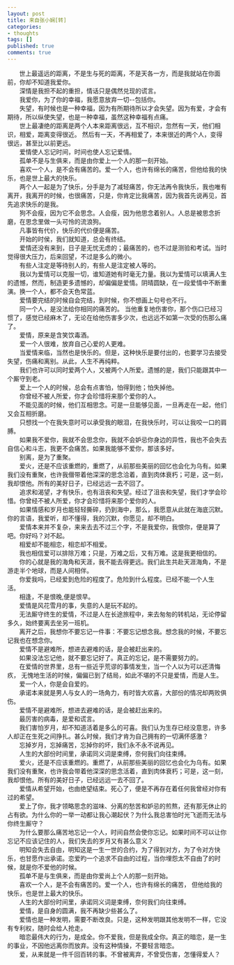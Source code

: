 ```yaml
---
layout: post
title: 来自张小娴[转]
categories:
- thoughts
tags: []
published: true
comments: true
---
```

<p>&nbsp;&nbsp; &nbsp;&nbsp;&nbsp; 世上最遥远的距离，不是生与死的距离，不是天各一方，而是我就站在你面前，你却不知道我爱你。<br />　　深情是我担不起的重担，情话只是偶然兑现的谎言。<br />　　我爱你，为了你的幸福，我愿意放弃一切--包括你。<br />　　失望，有时候也是一种幸福，因为有所期待所以才会失望。因为有爱，才会有期待，所以纵使失望，也是一种幸福，虽然这种幸福有点痛。<br />　　世上最凄绝的距离是两个人本来距离很远，互不相识，忽然有一天，他们相识，相爱，距离变得很近。 然后有一天，不再相爱了，本来很近的两个人，变得很远，甚至比以前更远。<br />　　爱情使人忘记时间，时间也使人忘记爱情。<br />　　孤单不是与生俱来，而是由你爱上一个人的那一刻开始。<br />　　喜欢一个人，是不会有痛苦的。爱一个人，也许有绵长的痛苦，但他给我的快乐，也是世上最大的快乐。<br />　　两个人一起是为了快乐，分手是为了减轻痛苦，你无法再令我快乐，我也唯有离开，我离开的时候，也很痛苦，只是，你肯定比我痛苦，因为我首先说再见，首先追求快乐的是我。<br />　　狗不会瘦，因为它不会思念。人会瘦，因为他思念着别人。人总是被思念折磨，在思念里做一头可怜的流浪狗。<br />　　凡事皆有代价，快乐的代价便是痛苦。<br />　　开始的时侯，我们就知道，总会有终结。<br />　　爱情还没有来到，日子是无忧无虑的；最痛苦的，也不过是测验和考试。当时觉得很大压力，后来回望，不过是多么的微小。<br />　　有些人注定是等待别人的，有些人是注定被人等的。<br />　　我以为爱情可以克服一切，谁知道她有时毫无力量。我以为爱情可以填满人生的遗憾，然而，制造更多遗憾的，却偏偏是爱情。阴晴圆缺，在一段爱情中不断重演。换一个人，都不会天色常蓝。<br />　　爱情要完结的时候自会完结，到时候，你不想画上句号也不行。<br />　　同一个人，是没法给你相同的痛苦的。 当他重复地伤害你，那个伤口已经习惯了，感觉已经麻木了，无论在给他伤害多少次，也远远不如第一次受的伤那么痛了。<br />　　爱情，原来是含笑饮毒酒。<br />　　爱一个人很难，放弃自己心爱的人更难。<br />　　当爱情来临，当然也是快乐的。但是，这种快乐是要付出的，也要学习去接受失望，伤痛和离别。从此，人生不再纯粹。<br />　　我们也许可以同时爱两个人，又被两个人所爱。遗憾的是，我们只能跟其中一个厮守到老。<br />　　爱上一个人的时候，总会有点害怕，怕得到他；怕失掉他。<br />　　你曾经不被人所爱，你才会珍惜将来那个爱你的人。<br />　　不能见面的时候，他们互相思念。可是一旦能够见面，一旦再走在一起，他们又会互相折磨。<br />　　只想找一个在我失意时可以承受我的眼泪，在我快乐时，可以让我咬一口的肩膊。<br />　　如果我不爱你，我就不会思念你，我就不会妒忌你身边的异性，我也不会失去自信心和斗志，我更不会痛苦。如果我能够不爱你，那该多好。<br />　　别离，是为了重聚。<br />　　爱火，还是不应该重燃的，重燃了，从前那些美丽的回忆也会化为乌有。如果我们没有重聚，也许我僣带着他深深的思念洽着，直到肉体衰朽；可是，这一刻，我却恨他。所有的美好日子，已经远远一去不回了。<br />　　追求和渴望，才有快乐，也有沮丧和失望。经过了沮丧和失望，我们才学会珍惜。你曾经不被人所爱，你才会珍惜将来那个爱你的人。<br />　　如果情感和岁月也能轻轻撕碎，扔到海中，那么，我愿意从此就在海底沉默。你的言语，我爱听，却不懂得，我的沉默，你愿见，却不明白。<br />　　爱情本来并不复杂，来来去去不过三个字，不是我爱你，我恨你，便是算了吧。你好吗？对不起。<br />&nbsp;&nbsp;&nbsp;&nbsp;&nbsp;&nbsp; 相爱却不能相恋，相恋却不相爱。&nbsp;<br />&nbsp;&nbsp;&nbsp;&nbsp;&nbsp;&nbsp; 我也相信爱可以排除万难；只是，万难之后，又有万难。这是我更相信的。&nbsp;<br />&nbsp;&nbsp;&nbsp;&nbsp;&nbsp;&nbsp; 你的心就是我的海角和天涯，我不能去得更远。我们此生共赴天涯海角，不是游走半个地球，而是人间相伴。&nbsp;<br />&nbsp;&nbsp;&nbsp;&nbsp;&nbsp;&nbsp; 你爱我吗，已经爱到危险的程度了。危险到什么程度。已经不能一个人生活。&nbsp;<br />&nbsp;&nbsp;&nbsp;&nbsp;&nbsp;&nbsp; 相逢，不是恨晚,便是恨早。&nbsp;<br />&nbsp;&nbsp;&nbsp;&nbsp;&nbsp;&nbsp; 爱情是风花雪月的事，失意的人是玩不起的。&nbsp;<br />&nbsp;&nbsp;&nbsp;&nbsp;&nbsp;&nbsp; 无法厮守终生的爱情，不过是人在长途旅程中，来去匆匆的转机站，无论停留多久，始终要离去坐另一班机。&nbsp;<br />&nbsp;&nbsp;&nbsp;&nbsp;&nbsp;&nbsp; 离开之后，我想你不要忘记一件事：不要忘记想念我。想念我的时候，不要忘记我也在想念你。&nbsp;<br />&nbsp;&nbsp;&nbsp;&nbsp;&nbsp;&nbsp; 爱情不是避难所，想进去避难的话，是会被赶出来的。&nbsp;<br />&nbsp;&nbsp;&nbsp;&nbsp;&nbsp;&nbsp; 如果没法忘记他，就不要忘记好了。真正的忘记，是不需要努力的。&nbsp;<br />&nbsp;&nbsp;&nbsp;&nbsp;&nbsp;&nbsp; 在爱情的世界里，总有一些近乎荒谬的事情发生，当一个人以为可以还清悔疚， 无愧地生活的时候，偏偏已到了结局，如此不堪的不只是爱情，而是人生。&nbsp;<br />&nbsp;&nbsp;&nbsp;&nbsp;&nbsp;&nbsp; 爱一个人，你是会自爱的。&nbsp;<br />&nbsp;&nbsp;&nbsp;&nbsp;&nbsp;&nbsp; 承诺本来就是男人与女人的一场角力，有时皆大欢喜，大部份的情况却两败俱伤。&nbsp;<br />&nbsp;&nbsp;&nbsp;&nbsp;&nbsp;&nbsp; 爱情不是避难所，想进去避难的话，是会被赶出来的。&nbsp;<br />&nbsp;&nbsp;&nbsp;&nbsp;&nbsp;&nbsp; 最厉害的病毒，是爱和谎言。&nbsp;<br />&nbsp;&nbsp;&nbsp;&nbsp;&nbsp;&nbsp; 我们害怕岁月，却不知道活着是多么的可喜。我们认为生存已经没意思，许多人却正在生死之间挣扎。甚么时候，我们才肯为自己拥有的一切满怀感激？&nbsp;<br />&nbsp;&nbsp;&nbsp;&nbsp;&nbsp;&nbsp; 忘掉岁月，忘掉痛苦，忘掉你的坏，我们永不永不说再见。&nbsp;<br />&nbsp;&nbsp;&nbsp;&nbsp;&nbsp;&nbsp; 人生的大部份时间里，承诺同义词是束缚，奈何我们向往束缚。&nbsp;<br />&nbsp;&nbsp;&nbsp;&nbsp;&nbsp;&nbsp; 爱火，还是不应该重燃的。重燃了，从前那些美丽的回忆也会化为乌有。如果我们没有重聚，也许我会带着他深深的思念活着，直到肉体衰朽；可是，这一刻，我却恨他。所有的美好日子，已经远远一去不回了。&nbsp;<br />&nbsp;&nbsp;&nbsp;&nbsp;&nbsp;&nbsp; 爱情从希望开始，也由绝望结束。死心了，便是不再存在着任何我曾经对你有过的希望。&nbsp;<br />&nbsp;&nbsp;&nbsp;&nbsp;&nbsp;&nbsp; 爱上了你，我才领略思念的滋味、分离的愁苦和妒忌的煎熬，还有那无休止的占有欲。为什么你的一举一动都让我心潮起伏？为什么我总害怕时光飞逝而无法与你终生厮守？&nbsp;<br />&nbsp;&nbsp;&nbsp;&nbsp;&nbsp;&nbsp; 为什么要那么痛苦地忘记一个人，时间自然会使你忘记。如果时间不可以让你忘记不应该记住的人，我们失去的岁月又有甚么意义？&nbsp;<br />&nbsp;&nbsp;&nbsp;&nbsp;&nbsp;&nbsp; 明知会失去自由，明知这是一生一世的合约，为了得到对方，为了令对方快乐，也甘愿作出承诺。恋爱旳一个追求不自由的过程，当你埋怨太不自由了的时候，就是你不爱他的时候。&nbsp;<br />&nbsp;&nbsp;&nbsp;&nbsp;&nbsp;&nbsp; 孤单不是与生俱来，而是由你爱尚上个人的那一刻开始。&nbsp;<br />&nbsp;&nbsp;&nbsp;&nbsp;&nbsp;&nbsp; 喜欢一个人，是不会有痛苦的。爱一个人，也许有绵长的痛苦， 但他给我的快乐，也是世上最大的快乐。&nbsp;<br />&nbsp;&nbsp;&nbsp;&nbsp;&nbsp;&nbsp; 人生的大部份时间里，承诺同义词是束缚，奈何我们向往束缚。&nbsp;<br />&nbsp;&nbsp;&nbsp;&nbsp;&nbsp;&nbsp; 爱情，是自身的圆满，我不再缺少些甚么了。&nbsp;<br />&nbsp;&nbsp;&nbsp;&nbsp;&nbsp;&nbsp; 爱情也是一种发明，需要不断改良。只是，这种发明跟其他发明不一样，它没有专利权，随时会给人抢走。&nbsp;<br />&nbsp;&nbsp;&nbsp;&nbsp;&nbsp;&nbsp; 暗恋最伟大的行为，是成全。你不爱我，但是我成全你。真正的暗恋，是一生的事业，不因他远离你而放弃。没有这种情操，不要轻言暗恋。&nbsp;<br />&nbsp;&nbsp;&nbsp;&nbsp;&nbsp;&nbsp; 爱，从来就是一件千回百转的事。不曾被离弃，不曾受伤害，怎懂得爱人？ </p>
